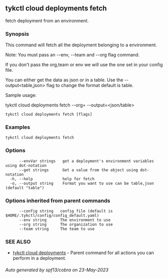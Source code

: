 ## tykctl cloud deployments fetch

fetch deployment from an environment.

### Synopsis


This command will fetch all the deployment belonging to a environment.

Note: You must pass an --env, --team  and --org flag command.

If you don't pass the org,team or env we will use the one set in your config file.

You can either get the data as json or in a table.
Use the --output<table,json> flag to change the format default is table.

Sample usage: 

tykctl cloud deployments fetch --org=<organization id> --output=<json/table>


```
tykctl cloud deployments fetch [flags]
```

### Examples

```
tykctl cloud deployments fetch
```

### Options

```
      --envVar strings   get a deployment's environment variables using dot-notation
      --get strings      Get a value from the object using dot-notation
  -h, --help             help for fetch
  -o, --output string    Format you want to use can be table,json (default "table")
```

### Options inherited from parent commands

```
      --config string   config file (default is $HOME/.tykctl/config/config_default.yaml)
      --env string      The environment to use
      --org string      The organization to use
      --team string     The team to use
```

### SEE ALSO

* [tykctl cloud deployments](tykctl_cloud_deployments.md)	 - Parent command for all actions you can perform in a deployment.

###### Auto generated by spf13/cobra on 23-May-2023
